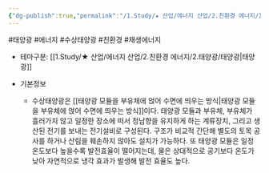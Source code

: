```yaml
---
{"dg-publish":true,"permalink":"/1.Study/★ 산업/에너지 산업/2.친환경 에너지/INFO_친환경 에너지 관련/수상태양광/","created":"2024-11-20T21:02:28.527+09:00","updated":"2025-06-25T13:59:07.081+09:00"}
---
```


#태양광 #에너지 #수상태양광 #친환경 #재생에너지 

- 테마구분: [[1.Study/★ 산업/에너지 산업/2.친환경 에너지/2.태양광/태양광\|태양광]]

- 기본정보
	- 수상태양광은 [[태양광 모듈을 부유체에 얹어 수면에 띄우는 방식\|태양광 모듈을 부유체에 얹어 수면에 띄우는 방식]]이다. 태양광 모듈과 부유체, 부유체가 흘러가지 않고 일정한 장소에 떠서 정남향을 유지하게 하는 계류장치, 그리고 생산된 전기를 보내는 전기설비로 구성된다. 구조가 비교적 간단해 별도의 토목 공사를 하거나 산림을 훼손하지 않아도 설치가 가능하다. 또 태양광 모듈은 일정 온도보다 높을수록 발전효율이 떨어지는데, 물은 상대적으로 공기보다 온도가 낮아 자연적으로 냉각 효과가 발생해 발전 효율도 높다.
